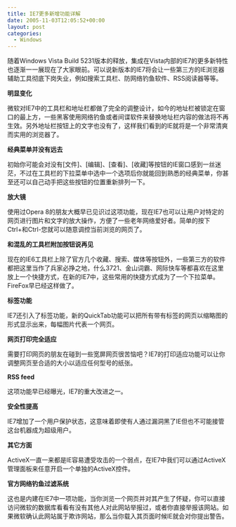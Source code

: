 ```yaml
---
title: IE7更多新增功能详解
date: 2005-11-03T12:05:52+00:00
layout: post
categories:
  - Windows
---
```


随着Windows Vista Build 5231版本的释放，集成在Vista内部的IE7的更多新特性也逐渐一一展现在了大家眼前。可以说新版本的IE7将会让一些第三方的IE浏览器辅助工具彻底下岗失业，例如搜索工具栏、防网络钓鱼软件、RSS阅读器等等。

**明显变化**

微软对IE7中的工具栏和地址栏都做了完全的调整设计，如今的地址栏被锁定在窗口的最上方，一些黑客使用网络钓鱼或者间谍软件来替换地址栏内容的做法将不再生效。另外地址栏按钮上的文字也没有了，这样我们看到的IE就将是一个非常清爽而实用的浏览器了。

**经典菜单并没有远去**

初始你可能会对没有[文件]、[编辑]、[查看]、[收藏]等按钮的IE窗口感到一丝迷茫，不过在工具栏的下拉菜单中选中一个选项后你就能回到熟悉的经典菜单，你甚至还可以自己动手把这些按钮的位置重新排列一下。

**放大镜**

使用过Opera 8的朋友大概早已见识过这项功能，现在IE7也可以让用户对特定的网页进行图片和文字的放大操作，方便了一些老年网络爱好者。简单的按下Ctrl+和Ctrl-您就可以随意调控当前浏览的网页了。

**和混乱的工具栏附加按钮说再见**

现在的IE6工具栏上除了官方几个收藏、搜索、媒体等按钮外，一些第三方的软件都把这里当作了兵家必挣之地，什么3721、金山词霸、网际快车等都喜欢在这里放上一个快捷方式，在新的IE7中，这些常用的快捷方式成为了一个下拉菜单。FireFox早已经这样做了。

**标签功能**

IE7还引入了标签功能，新的QuickTab功能可以把所有带有标签的网页以缩略图的形式显示出来，每幅图片代表一个网页。

**网页打印完全适应**

需要打印网页的朋友在碰到一些宽屏网页很苦恼吧？IE7的打印适应功能可以让你调整网页至合适的大小以适应任何型号的纸张。

**RSS feed**

这项功能早已经曝光，IE7的重大改进之一。

**安全性提高**

IE7增加了一个用户保护状态，这意味着即使有人通过漏洞黑了IE但也不可能接管这台机器成为超级用户。

**其它方面**

ActiveX一直一来都是IE容易遭受攻击的一个弱点，在IE7中我们可以通过ActiveX管理面板来任意开启一个单独的ActiveX控件。

**官方网络钓鱼过滤系统**

这也是内建在IE7中一项功能，当你浏览一个网页并对其产生了怀疑，你可以直接访问微软的数据库看看有没有其他人对此网站举报过，或者你直接举报该网站。如果微软确认此网站属于欺诈网站，那么当你载入其页面时候IE就会对你提出警告。
